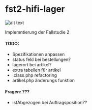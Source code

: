 # fst2-hifi-lager

![alt text](https://github.com/TheAppField/fst2-hifi-lager/raw/master/assets/img/icon_2.png)

Implemntierung der Fallstudie 2

#### TODO:
- Spezifikationen anpassen
- status feld bei bestellungen?
- lagerort bei artikel?
- extra tabellen für artikel 
- .class.php refactoring
- artikel.php änderungs funktion


#### Fragen: ???
 - istAbgezogen bei Auftragsposition??
 

